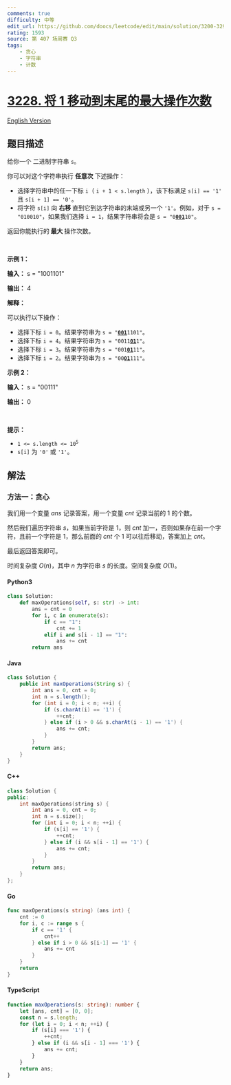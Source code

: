 ```yaml
---
comments: true
difficulty: 中等
edit_url: https://github.com/doocs/leetcode/edit/main/solution/3200-3299/3228.Maximum%20Number%20of%20Operations%20to%20Move%20Ones%20to%20the%20End/README.md
rating: 1593
source: 第 407 场周赛 Q3
tags:
    - 贪心
    - 字符串
    - 计数
---
```


<!-- problem:start -->

# [3228. 将 1 移动到末尾的最大操作次数](https://leetcode.cn/problems/maximum-number-of-operations-to-move-ones-to-the-end)

[English Version](/solution/3200-3299/3228.Maximum%20Number%20of%20Operations%20to%20Move%20Ones%20to%20the%20End/README_EN.md)

## 题目描述

<!-- description:start -->

<p>给你一个 <span data-keyword="binary-string">二进制字符串</span> <code>s</code>。</p>

<p>你可以对这个字符串执行 <strong>任意次</strong> 下述操作：</p>

<ul>
	<li>选择字符串中的任一下标 <code>i</code>（ <code>i + 1 &lt; s.length</code> ），该下标满足 <code>s[i] == '1'</code> 且 <code>s[i + 1] == '0'</code>。</li>
	<li>将字符 <code>s[i]</code> 向 <strong>右移 </strong>直到它到达字符串的末端或另一个 <code>'1'</code>。例如，对于 <code>s = "010010"</code>，如果我们选择 <code>i = 1</code>，结果字符串将会是 <code>s = "0<strong><u>001</u></strong>10"</code>。</li>
</ul>

<p>返回你能执行的<strong> 最大 </strong>操作次数。</p>

<p>&nbsp;</p>

<p><strong class="example">示例 1：</strong></p>

<div class="example-block">
<p><strong>输入：</strong> <span class="example-io">s = "1001101"</span></p>

<p><strong>输出：</strong> <span class="example-io">4</span></p>

<p><strong>解释：</strong></p>

<p>可以执行以下操作：</p>

<ul>
	<li>选择下标 <code>i = 0</code>。结果字符串为 <code>s = "<u><strong>001</strong></u>1101"</code>。</li>
	<li>选择下标 <code>i = 4</code>。结果字符串为 <code>s = "0011<u><strong>01</strong></u>1"</code>。</li>
	<li>选择下标 <code>i = 3</code>。结果字符串为 <code>s = "001<strong><u>01</u></strong>11"</code>。</li>
	<li>选择下标 <code>i = 2</code>。结果字符串为 <code>s = "00<strong><u>01</u></strong>111"</code>。</li>
</ul>
</div>

<p><strong class="example">示例 2：</strong></p>

<div class="example-block">
<p><strong>输入：</strong> <span class="example-io">s = "00111"</span></p>

<p><strong>输出：</strong> <span class="example-io">0</span></p>
</div>

<p>&nbsp;</p>

<p><strong>提示：</strong></p>

<ul>
	<li><code>1 &lt;= s.length &lt;= 10<sup>5</sup></code></li>
	<li><code>s[i]</code> 为 <code>'0'</code> 或 <code>'1'</code>。</li>
</ul>

<!-- description:end -->

## 解法

<!-- solution:start -->

### 方法一：贪心

我们用一个变量 $\textit{ans}$ 记录答案，用一个变量 $\textit{cnt}$ 记录当前的 $1$ 的个数。

然后我们遍历字符串 $s$，如果当前字符是 $1$，则 $\textit{cnt}$ 加一，否则如果存在前一个字符，且前一个字符是 $1$，那么前面的 $\textit{cnt}$ 个 $1$ 可以往后移动，答案加上 $\textit{cnt}$。

最后返回答案即可。

时间复杂度 $O(n)$，其中 $n$ 为字符串 $s$ 的长度。空间复杂度 $O(1)$。

<!-- tabs:start -->

#### Python3

```python
class Solution:
    def maxOperations(self, s: str) -> int:
        ans = cnt = 0
        for i, c in enumerate(s):
            if c == "1":
                cnt += 1
            elif i and s[i - 1] == "1":
                ans += cnt
        return ans
```

#### Java

```java
class Solution {
    public int maxOperations(String s) {
        int ans = 0, cnt = 0;
        int n = s.length();
        for (int i = 0; i < n; ++i) {
            if (s.charAt(i) == '1') {
                ++cnt;
            } else if (i > 0 && s.charAt(i - 1) == '1') {
                ans += cnt;
            }
        }
        return ans;
    }
}
```

#### C++

```cpp
class Solution {
public:
    int maxOperations(string s) {
        int ans = 0, cnt = 0;
        int n = s.size();
        for (int i = 0; i < n; ++i) {
            if (s[i] == '1') {
                ++cnt;
            } else if (i && s[i - 1] == '1') {
                ans += cnt;
            }
        }
        return ans;
    }
};
```

#### Go

```go
func maxOperations(s string) (ans int) {
	cnt := 0
	for i, c := range s {
		if c == '1' {
			cnt++
		} else if i > 0 && s[i-1] == '1' {
			ans += cnt
		}
	}
	return
}
```

#### TypeScript

```ts
function maxOperations(s: string): number {
    let [ans, cnt] = [0, 0];
    const n = s.length;
    for (let i = 0; i < n; ++i) {
        if (s[i] === '1') {
            ++cnt;
        } else if (i && s[i - 1] === '1') {
            ans += cnt;
        }
    }
    return ans;
}
```

<!-- tabs:end -->

<!-- solution:end -->

<!-- problem:end -->
